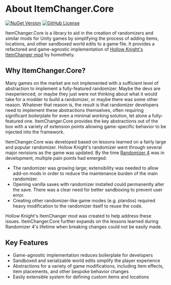 # About ItemChanger.Core

[![NuGet Version](https://img.shields.io/nuget/v/ItemChanger.Core)](https://www.nuget.org/packages/ItemChanger.Core)
[![GitHub License](https://img.shields.io/github/license/BadMagic100/ItemChanger.Core?logo=github)](https://github.com/BadMagic100/ItemChanger.Core)

ItemChanger.Core is a library to aid in the creation of randomizers and similar mods for Unity games by simplifying the
process of adding items, locations, and other sandboxed world edits to a game file. It provides a refactored and
game-agnostic implementation of
[Hollow Knight's ItemChanger mod](https://github.com/homothetyhk/HollowKnight.ItemChanger) by homothety.

## Why ItemChanger.Core?

Many games on the market are not implemented with a sufficient level of abstraction to implement a fully-featured
randomizer. Maybe the devs are inexperienced, or maybe they just were not thinking about what it would take for a modder
to build a randomizer, or maybe there was some other reason. Whatever that reason is, the result is that randomizer
developers need to implement these abstractions themselves, often requiring significant boilerplate for even a minimal
working solution, let alone a fully-featured one. ItemChanger.Core provides the key abstractions out of the box with a
variety of extension points allowing game-specific behavior to be injected into the framework.

ItemChanger.Core was developed based on lessons learned on a fairly large and popular randomizer. Hollow Knight's
randomizer went through several major revisions as the game was updated. By the time
[Randomizer 4](https://github.com/homothetyhk/RandomizerMod/tree/master) was in development, multiple pain points had
emerged:

- The randomizer was growing large; extensibility was needed to allow add-on mods in order to reduce the maintenance
  burden of the main randomizer.
- Opening vanilla saves with randomizer installed could permanently alter the save. There was a clear need for better
  sandboxing to prevent user error.
- Creating other randomizer-like game modes (e.g. plandos) required heavy modification to the randomizer itself to reuse
  the code.

Hollow Knight's ItemChanger mod was created to help address these issues. ItemChanger.Core further expands on the
lessons learned during Randomizer 4's lifetime when breaking changes could not be easily made.

## Key Features

- Game-agnostic implementation reduces boilerplate for developers
- Sandboxed and serializable world edits simplify the player experience
- Abstractions for a variety of game modifications, including item effects, item placements, and other bespoke behavior
  changes
- Easily extensible system for defining custom items and locations
